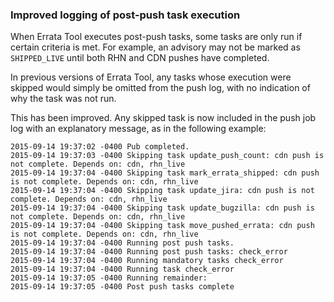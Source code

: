 ### Improved logging of post-push task execution

When Errata Tool executes post-push tasks, some tasks are only run if certain
criteria is met. For example, an advisory may not be marked as `SHIPPED_LIVE`
until both RHN and CDN pushes have completed.

In previous versions of Errata Tool, any tasks whose execution were skipped
would simply be omitted from the push log, with no indication of why the task
was not run.

This has been improved. Any skipped task is now included in the push job log
with an explanatory message, as in the following example:

    2015-09-14 19:37:02 -0400 Pub completed.
    2015-09-14 19:37:03 -0400 Skipping task update_push_count: cdn push is not complete. Depends on: cdn, rhn_live
    2015-09-14 19:37:04 -0400 Skipping task mark_errata_shipped: cdn push is not complete. Depends on: cdn, rhn_live
    2015-09-14 19:37:04 -0400 Skipping task update_jira: cdn push is not complete. Depends on: cdn, rhn_live
    2015-09-14 19:37:04 -0400 Skipping task update_bugzilla: cdn push is not complete. Depends on: cdn, rhn_live
    2015-09-14 19:37:04 -0400 Skipping task move_pushed_errata: cdn push is not complete. Depends on: cdn, rhn_live
    2015-09-14 19:37:04 -0400 Running post push tasks.
    2015-09-14 19:37:04 -0400 Running post push tasks: check_error
    2015-09-14 19:37:04 -0400 Running mandatory tasks check_error
    2015-09-14 19:37:04 -0400 Running task check_error
    2015-09-14 19:37:05 -0400 Running remainder:
    2015-09-14 19:37:05 -0400 Post push tasks complete

